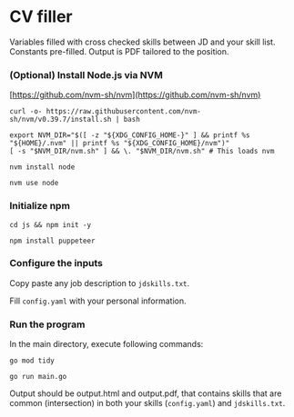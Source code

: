 

# CV filler

Variables filled with cross checked skills between JD and your skill list. Constants pre-filled. Output is PDF tailored to the position.

### (Optional) Install Node.js via NVM

[https://github.com/nvm-sh/nvm](https://github.com/nvm-sh/nvm)


`curl -o- https://raw.githubusercontent.com/nvm-sh/nvm/v0.39.7/install.sh | bash`

```
export NVM_DIR="$([ -z "${XDG_CONFIG_HOME-}" ] && printf %s "${HOME}/.nvm" || printf %s "${XDG_CONFIG_HOME}/nvm")"
[ -s "$NVM_DIR/nvm.sh" ] && \. "$NVM_DIR/nvm.sh" # This loads nvm
```

`nvm install node`

`nvm use node`


### Initialize npm

`cd js && npm init -y`

`npm install puppeteer`


### Configure the inputs

Copy paste any job description to `jdskills.txt`.

Fill `config.yaml` with your personal information.

### Run the program

In the main directory, execute following commands:

`go mod tidy`

`go run main.go`

Output should be output.html and output.pdf, that contains skills that are common (intersection) in both your skills (`config.yaml`) and `jdskills.txt`.
